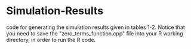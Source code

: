 # Simulation-Results
code for generating the simulation results given in tables 1-2.
Notice that you need to save the "zero_terms_function.cpp" file into your R working directory, in order to run the R code. 
